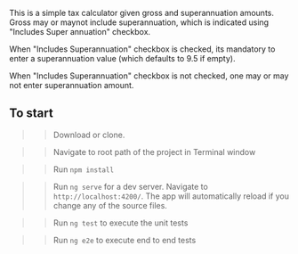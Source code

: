 This is a simple tax calculator given gross and superannuation amounts. Gross may or maynot include superannuation, which is indicated using "Includes Super annuation" checkbox. 

When "Includes Superannuation" checkbox is checked, its mandatory to enter a superannuation value (which defaults to 9.5 if empty).

When "Includes Superannuation" checkbox is not checked, one may or may not enter superannuation amount.


## To start

>>Download or clone.

>>Navigate to root path of the project in Terminal window

>>Run `npm install`

>>Run `ng serve` for a dev server. Navigate to `http://localhost:4200/`. The app will automatically reload if you change any of the source files.

>>Run `ng test` to execute the unit tests

>> Run `ng e2e` to execute end to end tests


